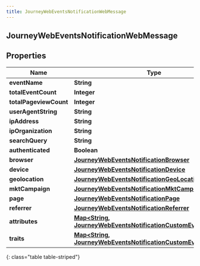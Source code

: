 ```yaml
---
title: JourneyWebEventsNotificationWebMessage
---
```


## JourneyWebEventsNotificationWebMessage

## Properties

| Name                   | Type                                                                                                                                                | Description | Notes      |
| ---------------------- | --------------------------------------------------------------------------------------------------------------------------------------------------- | ----------- | ---------- |
| **eventName**          | <!----><!---->**String**<!---->                                                                                                                     |             | [optional] |
| **totalEventCount**    | <!----><!---->**Integer**<!---->                                                                                                                    |             | [optional] |
| **totalPageviewCount** | <!----><!---->**Integer**<!---->                                                                                                                    |             | [optional] |
| **userAgentString**    | <!----><!---->**String**<!---->                                                                                                                     |             | [optional] |
| **ipAddress**          | <!----><!---->**String**<!---->                                                                                                                     |             | [optional] |
| **ipOrganization**     | <!----><!---->**String**<!---->                                                                                                                     |             | [optional] |
| **searchQuery**        | <!----><!---->**String**<!---->                                                                                                                     |             | [optional] |
| **authenticated**      | <!----><!---->**Boolean**<!---->                                                                                                                    |             | [optional] |
| **browser**            | <!----><!---->[**JourneyWebEventsNotificationBrowser**](JourneyWebEventsNotificationBrowser.md)<!---->                                              |             | [optional] |
| **device**             | <!----><!---->[**JourneyWebEventsNotificationDevice**](JourneyWebEventsNotificationDevice.md)<!---->                                                |             | [optional] |
| **geolocation**        | <!----><!---->[**JourneyWebEventsNotificationGeoLocation**](JourneyWebEventsNotificationGeoLocation.md)<!---->                                      |             | [optional] |
| **mktCampaign**        | <!----><!---->[**JourneyWebEventsNotificationMktCampaign**](JourneyWebEventsNotificationMktCampaign.md)<!---->                                      |             | [optional] |
| **page**               | <!----><!---->[**JourneyWebEventsNotificationPage**](JourneyWebEventsNotificationPage.md)<!---->                                                    |             | [optional] |
| **referrer**           | <!----><!---->[**JourneyWebEventsNotificationReferrer**](JourneyWebEventsNotificationReferrer.md)<!---->                                            |             | [optional] |
| **attributes**         | <!----><!---->[**Map&lt;String, JourneyWebEventsNotificationCustomEventAttribute&gt;**](JourneyWebEventsNotificationCustomEventAttribute.md)<!----> |             | [optional] |
| **traits**             | <!----><!---->[**Map&lt;String, JourneyWebEventsNotificationCustomEventAttribute&gt;**](JourneyWebEventsNotificationCustomEventAttribute.md)<!----> |             | [optional] |

{: class="table table-striped"}
